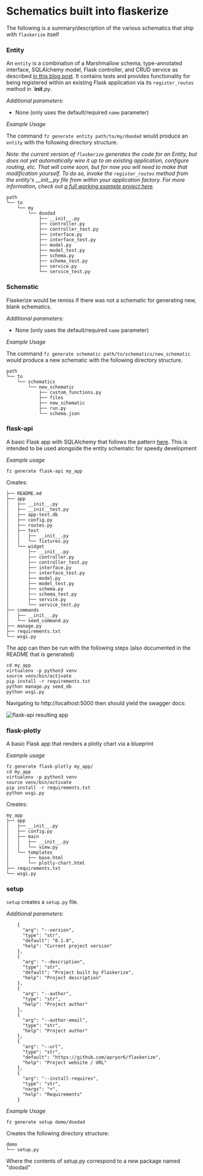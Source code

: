 # Schematics built into flaskerize

The following is a summary/description of the various schematics that ship with `flaskerize` itself

### Entity

An `entity` is a combination of a Marshmallow schema, type-annotated interface, SQLAlchemy model, Flask controller, and CRUD service as described [in this blog post](http://alanpryorjr.com/2019-05-20-flask-api-example/). It contains tests and provides functionality for being registered within an existing Flask application via its `register_routes` method in `__init__.py.

_Additional parameters:_

- None (only uses the default/required `name` parameter)

_Example Usage_

The command `fz generate entity path/to/my/doodad` would produce an `entity` with the following directory structure.

_Note: the current version of `flaskerize` generates the code for an Entity, but does not yet automatically wire it up to an existing application, configure routing, etc. That will come soon, but for now you will need to make that modification yourself. To do so, invoke the `register_routes` method from the entity's \_\_init\_\_py file from within your application factory. For more information, check out [a full working example project here](https://github.com/apryor6/flask_api_example)._

```
path
└── to
    └── my
        └── doodad
            ├── __init__.py
            ├── controller.py
            ├── controller_test.py
            ├── interface.py
            ├── interface_test.py
            ├── model.py
            ├── model_test.py
            ├── schema.py
            ├── schema_test.py
            ├── service.py
            └── service_test.py
```

### Schematic

Flaskerize would be remiss if there was not a schematic for generating new, blank schematics.

_Additional parameters:_

- None (only uses the default/required `name` parameter)

_Example Usage_

The command `fz generate schematic path/to/schematics/new_schematic` would produce a new schematic with the following directory structure.


```
path
└── to
    └── schematics
        └── new_schematic
            ├── custom_functions.py
            ├── files
            ├── new_schematic
            ├── run.py
            └── schema.json
```


### flask-api

A basic Flask app with SQLAlchemy that follows the pattern [here](http://alanpryorjr.com/2019-05-20-flask-api-example/). This is intended to be used alongside the entity schematic for speedy development

_Example usage_

```
fz generate flask-api my_app
```

Creates:

```
├── README.md
├── app
│   ├── __init__.py
│   ├── __init__test.py
│   ├── app-test.db
│   ├── config.py
│   ├── routes.py
│   ├── test
│   │   ├── __init__.py
│   │   └── fixtures.py
│   └── widget
│       ├── __init__.py
│       ├── controller.py
│       ├── controller_test.py
│       ├── interface.py
│       ├── interface_test.py
│       ├── model.py
│       ├── model_test.py
│       ├── schema.py
│       ├── schema_test.py
│       ├── service.py
│       └── service_test.py
├── commands
│   ├── __init__.py
│   └── seed_command.py
├── manage.py
├── requirements.txt
└── wsgi.py
```

The app can then be run with the following steps (also documented in the README that is generated)

```
cd my_app
virtualenv -p python3 venv
source venv/bin/activate
pip install -r requirements.txt
python manage.py seed_db
python wsgi.py
```

Navigating to http://localhost:5000 then should yield the swagger docs:

![flask-api resulting app](flask-api.png)



### flask-plotly

A basic Flask app that renders a plotly chart via a blueprint

_Example usage_

```
fz generate flask-plotly my_app/
cd my_app
virtualenv -p python3 venv
source venv/bin/activate
pip install -r requirements.txt
python wsgi.py
```

Creates:

```
my_app
├── app
│   ├── __init__.py
│   ├── config.py
│   ├── main
│   │   ├── __init__.py
│   │   └── view.py
│   └── templates
│       ├── base.html
│       └── plotly-chart.html
├── requirements.txt
└── wsgi.py
```

### setup

`setup` creates a `setup.py` file.

_Additional parameters:_

```
    {
      "arg": "--version",
      "type": "str",
      "default": "0.1.0",
      "help": "Current project version"
    },
    {
      "arg": "--description",
      "type": "str",
      "default": "Project built by Flaskerize",
      "help": "Project description"
    },
    {
      "arg": "--author",
      "type": "str",
      "help": "Project author"
    },
    {
      "arg": "--author-email",
      "type": "str",
      "help": "Project author"
    },
    {
      "arg": "--url",
      "type": "str",
      "default": "https://github.com/apryor6/flaskerize",
      "help": "Project website / URL"
    },
    {
      "arg": "--install-requires",
      "type": "str",
      "nargs": "+",
      "help": "Requirements"
    }
```

_Example Usage_

`fz generate setup demo/doodad`

Creates the following directory structure:

```
demo
└── setup.py
```

Where the contents of setup.py correspond to a new package named "doodad"
